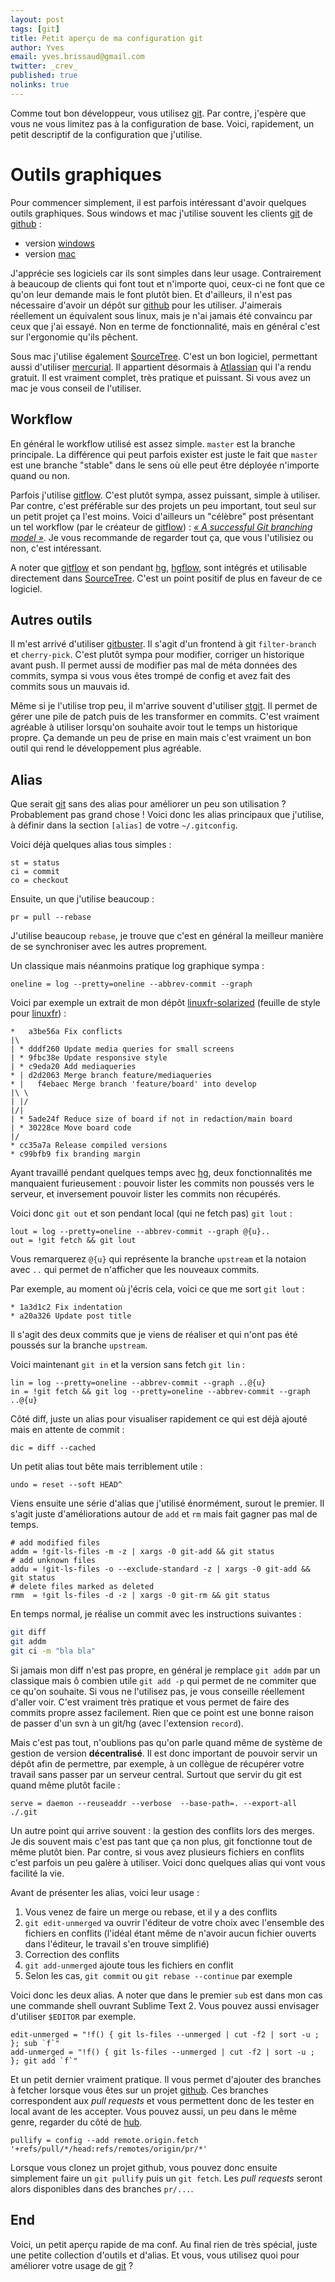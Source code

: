 ```yaml
---
layout: post
tags: [git]
title: Petit aperçu de ma configuration git
author: Yves
email: yves.brissaud@gmail.com
twitter: _crev_
published: true
nolinks: true
---
```


Comme tout bon développeur, vous utilisez [git][]. Par contre, j'espère que vous ne vous limitez pas à la configuration de base. Voici, rapidement, un petit descriptif de la configuration que j'utilise.

# Outils graphiques

Pour commencer simplement, il est parfois intéressant d'avoir quelques outils graphiques. Sous windows et mac j'utilise souvent les clients [git][] de [github][] :

* version [windows][gitwindows]
* version [mac][gitmac]

J'apprécie ses logiciels car ils sont simples dans leur usage. Contrairement à beaucoup de clients qui font tout et n'importe quoi, ceux-ci ne font que ce qu'on leur demande mais le font plutôt bien. Et d'ailleurs, il n'est pas nécessaire d'avoir un dépôt sur [github][] pour les utiliser. J'aimerais réellement un équivalent sous linux, mais je n'ai jamais été convaincu par ceux que j'ai essayé. Non en terme de fonctionnalité, mais en général c'est sur l'ergonomie qu'ils pêchent.

Sous mac j'utilise également [SourceTree][]. C'est un bon logiciel, permettant aussi d'utiliser [mercurial][hg]. Il appartient désormais à [Atlassian][] qui l'a rendu gratuit. Il est vraiment complet, très pratique et puissant. Si vous avez un mac je vous conseil de l'utiliser.

## Workflow

En général le workflow utilisé est assez simple. `master` est la branche principale. La différence qui peut parfois exister est juste le fait que `master` est une branche "stable" dans le sens où elle peut être déployée n'importe quand ou non.

Parfois j'utilise [gitflow][]. C'est plutôt sympa, assez puissant, simple à utiliser. Par contre, c'est préférable sur des projets un peu important, tout seul sur un petit projet ça l'est moins. Voici d'ailleurs un "célèbre" post présentant un tel workflow (par le créateur de [gitflow][]) : _[« A successful Git branching model »][branching]_. Je vous recommande de regarder tout ça, que vous l'utilisiez ou non, c'est intéressant.

A noter que [gitflow][] et son pendant [hg][], [hgflow][], sont intégrés et utilisable directement dans [SourceTree][]. C'est un point positif de plus en faveur de ce logiciel.

## Autres outils

Il m'est arrivé d'utiliser [gitbuster][]. Il s'agit d'un frontend à git `filter-branch` et `cherry-pick`. C'est plutôt sympa pour modifier, corriger un historique avant push. Il permet aussi de modifier pas mal de méta données des commits, sympa si vous vous êtes trompé de config et avez fait des commits sous un mauvais id.

Même si je l'utilise trop peu, il m'arrive souvent d'utiliser [stgit][]. Il permet de gérer une pile de patch puis de les transformer en commits. C'est vraiment agréable à utiliser lorsqu'on souhaite avoir tout le temps un historique propre. Ça demande un peu de prise en main mais c'est vraiment un bon outil qui rend le développement plus agréable.

## Alias

Que serait [git][] sans des alias pour améliorer un peu son utilisation ? Probablement pas grand chose ! Voici donc les alias principaux que j'utilise, à définir dans la section `[alias]` de votre `~/.gitconfig`.

Voici déjà quelques alias tous simples :

```text
st = status
ci = commit
co = checkout
```

Ensuite, un que j'utilise beaucoup :

```text
pr = pull --rebase
```

J'utilise beaucoup `rebase`, je trouve que c'est en général la meilleur manière de se synchroniser avec les autres proprement.

Un classique mais néanmoins pratique log graphique sympa :

```text
oneline = log --pretty=oneline --abbrev-commit --graph
```

Voici par exemple un extrait de mon dépôt [linuxfr-solarized][] (feuille de style pour [linuxfr][]) :

```text
*   a3be56a Fix conflicts
|\  
| * dddf260 Update media queries for small screens
| * 9fbc38e Update responsive style
| * c9eda20 Add mediaqueries
* | d2d2063 Merge branch feature/mediaqueries
* |   f4ebaec Merge branch 'feature/board' into develop
|\ \  
| |/  
|/|   
| * 5ade24f Reduce size of board if not in redaction/main board
| * 30228ce Move board code
|/  
* cc35a7a Release compiled versions
* c99bfb9 fix branding margin
```

Ayant travaillé pendant quelques temps avec [hg][], deux fonctionnalités me manquaient furieusement : pouvoir lister les commits non poussés vers le serveur, et inversement pouvoir lister les commits non récupérés.

Voici donc `git out` et son pendant local (qui ne fetch pas) `git lout` :

```text
lout = log --pretty=oneline --abbrev-commit --graph @{u}..
out = !git fetch && git lout
```

Vous remarquerez `@{u}` qui représente la branche `upstream` et la notaion avec `..` qui permet de n'afficher que les nouveaux commits.

Par exemple, au moment où j'écris cela, voici ce que me sort `git lout` :

```text
* 1a3d1c2 Fix indentation
* a20a326 Update post title
```

Il s'agit des deux commits que je viens de réaliser et qui n'ont pas été poussés sur la branche `upstream`.

Voici maintenant `git in` et la version sans fetch `git lin` :

```text
lin = log --pretty=oneline --abbrev-commit --graph ..@{u}
in = !git fetch && git log --pretty=oneline --abbrev-commit --graph ..@{u}
```

Côté diff, juste un alias pour visualiser rapidement ce qui est déjà ajouté mais en attente de commit :

```text
dic = diff --cached
```

Un petit alias tout bête mais terriblement utile :

```text
undo = reset --soft HEAD^
```

Viens ensuite une série d'alias que j'utilisé énormément, surout le premier. Il s'agit juste d'améliorations autour de `add` et `rm` mais fait gagner pas mal de temps.

```text
# add modified files
addm = !git-ls-files -m -z | xargs -0 git-add && git status
# add unknown files
addu = !git-ls-files -o --exclude-standard -z | xargs -0 git-add && git status
# delete files marked as deleted
rmm  = !git ls-files -d -z | xargs -0 git-rm && git status
```

En temps normal, je réalise un commit avec les instructions suivantes :

```sh
git diff
git addm
git ci -m "bla bla"
```

Si jamais mon diff n'est pas propre, en général je remplace `git addm` par un classique mais ô combien utile `git add -p` qui permet de ne commiter que ce qu'on souhaite. Si vous ne l'utilisez pas, je vous conseille réellement d'aller voir. C'est vraiment très pratique et vous permet de faire des commits propre assez facilement. Rien que ce point est une bonne raison de passer d'un svn à un git/hg (avec l'extension `record`).

Mais c'est pas tout, n'oublions pas qu'on parle quand même de système de gestion de version **décentralisé**. Il est donc important de pouvoir servir un dépôt afin de permettre, par exemple, à un collègue de récupérer votre travail sans passer par un serveur central. Surtout que servir du git est quand même plutôt facile :

```text
serve = daemon --reuseaddr --verbose  --base-path=. --export-all ./.git
```

Un autre point qui arrive souvent : la gestion des conflits lors des merges. Je dis souvent mais c'est pas tant que ça non plus, git fonctionne tout de même plutôt bien. Par contre, si vous avez plusieurs fichiers en conflits c'est parfois un peu galère à utiliser. Voici donc quelques alias qui vont vous facilité la vie.

Avant de présenter les alias, voici leur usage :

1. Vous venez de faire un merge ou rebase, et il y a des conflits
2. `git edit-unmerged` va ouvrir l'éditeur de votre choix avec l'ensemble des fichiers en conflits (l'idéal étant même de n'avoir aucun fichier ouverts dans l'éditeur, le travail s'en trouve simplifié)
3. Correction des conflits
4. `git add-unmerged` ajoute tous les fichiers en conflit
5. Selon les cas, `git commit` ou `git rebase --continue` par exemple

Voici donc les deux alias. A noter que dans le premier `sub` est dans mon cas une commande shell ouvrant Sublime Text 2. Vous pouvez aussi envisager d'utiliser `$EDITOR` par exemple.

```text
edit-unmerged = "!f() { git ls-files --unmerged | cut -f2 | sort -u ; }; sub `f`"
add-unmerged = "!f() { git ls-files --unmerged | cut -f2 | sort -u ; }; git add `f`"
```

Et un petit dernier vraiment pratique. Il vous permet d'ajouter des branches à fetcher lorsque vous êtes sur un projet [github][]. Ces branches correspondent aux _pull requests_ et vous permettent donc de les tester en local avant de les accepter. Vous pouvez aussi, un peu dans le même genre, regarder du côté de [hub][].

```text
pullify = config --add remote.origin.fetch '+refs/pull/*/head:refs/remotes/origin/pr/*'
```

Lorsque vous clonez un projet github, vous pouvez donc ensuite simplement faire un `git pullify` puis un `git fetch`. Les _pull requests_  seront alors disponibles dans des branches `pr/...`.

## End

Voici, un petit aperçu rapide de ma conf. Au final rien de très spécial, juste une petite collection d'outils et d'alias. Et vous, vous utilisez quoi pour améliorer votre usage de [git][] ?

[git]: http://git-scm.org
[github]: https://github.com
[gitwindows]: http://windows.github.com/
[gitmac]: http://mac.github.com/
[SourceTree]: http://www.sourcetreeapp.com/
[hg]: http://mercurial.selenic.com/
[Atlassian]: http://www.atlassian.com
[gitbuster]: https://github.com/mike-perdide/gitbuster
[gitflow]: https://github.com/nvie/gitflow
[hgflow]: https://bitbucket.org/yinwm/hgflow/wiki/Home
[branching]: http://nvie.com/posts/a-successful-git-branching-model/
[stgit]: http://www.procode.org/stgit/
[legit]: http://www.git-legit.org/
[hub]: http://defunkt.io/hub/
[linuxfr-solarized]: https://github.com/CrEv/linuxfr-solarized
[linuxfr]: http://linuxfr.org
